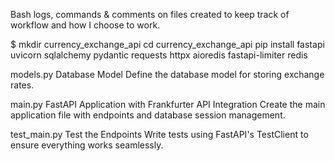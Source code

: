 Bash logs, commands & comments on files created to keep track of workflow and how I choose to work.

$ mkdir currency_exchange_api
cd currency_exchange_api
pip install fastapi uvicorn sqlalchemy pydantic requests httpx aioredis fastapi-limiter redis


models.py
Database Model
Define the database model for storing exchange rates.


main.py
FastAPI Application with Frankfurter API Integration
Create the main application file with endpoints and database session management.


test_main.py
Test the Endpoints
Write tests using FastAPI's TestClient to ensure everything works seamlessly.